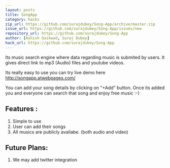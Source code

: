 ```yaml
---
layout: posts
title: SongApp
category: hacks
zip_url: https://github.com/surajdubey/Song-App/archive/master.zip
issue_url: https://github.com/surajdubey/Song-App/issues/new
repository_url: https://github.com/surajdubey/Song-App
author: [Ashish Gaikwad, Suraj Dubey] 
hack_url: https://github.com/surajdubey/Song-App
---
```


Its music search engine where data regarding music is submited by users. It gives direct link to mp3 (Audio) files and youtube videos. 

Its really easy to use you can try live demo here http://songapp.atwebpages.com/

You can add your song details by clicking on "+Add" button. Once its added you and everyone can search that song and enjoy free music :-)

Features :
---------

1. Simple to use
2. User can add their songs
3. All musics are publicly availabe. (both audio and video)

Future Plans:
------------

1. We may add twitter integration
